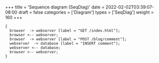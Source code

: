 +++
title = 'Sequence diagram (SeqDiag)'
date = 2022-02-02T03:39:07-08:00
draft = false
categories = ['Diagram']
types =  ['SeqDiag']
weight = 160
+++
```kroki {type=seqdiag}
{
  browser  -> webserver [label = "GET /index.html"];
  browser <-- webserver;
  browser  -> webserver [label = "POST /blog/comment"];
  webserver  -> database [label = "INSERT comment"];
  webserver <-- database;
  browser <-- webserver;
}
```
